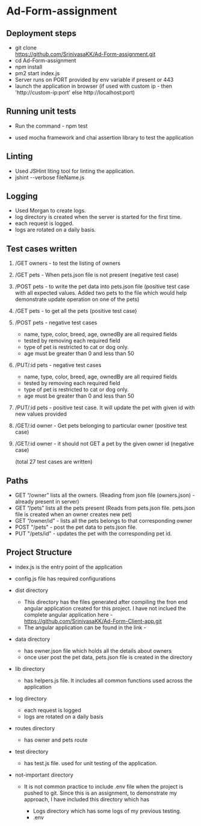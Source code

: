 # Ad-Form-assignment

## Deployment steps

- git clone  
  https://github.com/SrinivasaKK/Ad-Form-assignment.git
- cd Ad-Form-assignment
- npm install
- pm2 start index.js
- Server runs on PORT provided by env variable if present or 443
- launch the application in browser (if used with custom ip - then 'http://custom-ip:port' else http://localhost:port)

## Running unit tests

- Run the command - npm test

- used mocha framework and chai assertion library to test the application

## Linting

- Used JSHint liting tool for linting the application.
- jshint --verbose fileName.js

## Logging

- Used Morgan to create logs.
- log directory is created when the server is started for the first time.
- each request is logged.
- logs are rotated on a daily basis.

## Test cases written

1. /GET owners - to test the listing of owners
2. /GET pets - When pets.json file is not present (negative test case)
3. /POST pets - to write the pet data into pets.json file (positive test case with all expected values. Added two pets to the file which would help demonstrate update operation on one of the pets)
4. /GET pets - to get all the pets (positive test case)
5. /POST pets - negative test cases

   - name, type, color, breed, age, ownedBy are all required fields
   - tested by removing each required field
   - type of pet is restricted to cat or dog only.
   - age must be greater than 0 and less than 50

6. /PUT/:id pets - negative test cases

   - name, type, color, breed, age, ownedBy are all required fields
   - tested by removing each required field
   - type of pet is restricted to cat or dog only.
   - age must be greater than 0 and less than 50

7. /PUT/:id pets - positive test case. It will update the pet with given id with new values provided

8. /GET/:id owner - Get pets belonging to particular owner (positive test case)

9. /GET/:id owner - it should not GET a pet by the given owner id (negative case)

   (total 27 test cases are written)

## Paths

- GET “/owner” lists all the owners. (Reading from json file (owners.json) - already present in server)
- GET “/pets” lists all the pets present (Reads from pets.json file. pets.json file is created when an owner creates new pet)
- GET “/owner/id” - lists all the pets belongs to that corresponding owner
- POST "/pets" - post the pet data to pets.json file.
- PUT "/pets/id" - updates the pet with the corresponding pet id.

## Project Structure

- index.js is the entry point of the application
- config.js file has required configurations
- dist directory
  - This directory has the files generated after compiling the fron end angular application created for this project. I have not inclued the complete angular application here - https://github.com/SrinivasaKK/Ad-Form-Client-app.git
  - The angular application can be found in the link -
- data directory
  - has owner.json file which holds all the details about owners
  - once user post the pet data, pets.json file is created in the directory
- lib directory
  - has helpers.js file. It includes all common functions used across the application
- log directory
  - each request is logged
  - logs are rotated on a daily basis
- routes directory
  - has owner and pets route
- test directory
  - has test.js file. used for unit testing of the application.
- not-important directory

  - It is not common practice to include .env file when the project is pushed to git.
    Since this is an assignment, to demonstrate my approach, I have included this directory which has

    - Logs directory which has some logs of my previous testing.
    - .env
